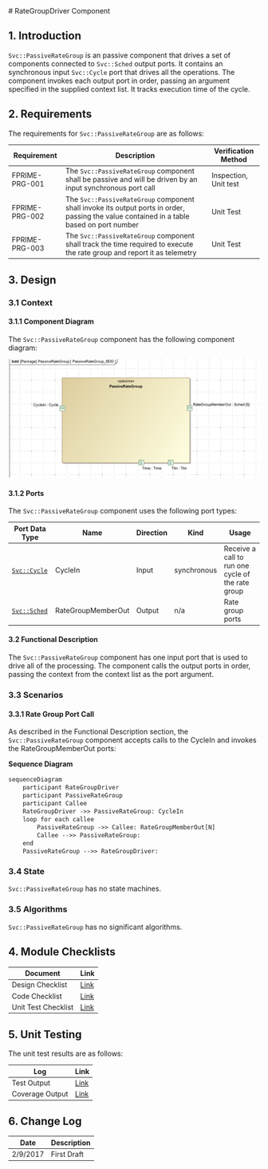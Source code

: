 <title>PassiveRateGroup Component SDD</title>
# RateGroupDriver Component

## 1. Introduction

`Svc::PassiveRateGroup` is an passive component that drives a set of components connected to `Svc::Sched` output ports. It contains an synchronous input `Svc::Cycle` port that drives all the operations.  The component invokes each output port in order, passing an argument specified in the supplied context list. It tracks execution time of the cycle.

## 2. Requirements

The requirements for `Svc::PassiveRateGroup` are as follows:

Requirement | Description | Verification Method
----------- | ----------- | -------------------
FPRIME-PRG-001 | The `Svc::PassiveRateGroup` component shall be passive and will be driven by an input synchronous port call | Inspection, Unit test
FPRIME-PRG-002 | The `Svc::PassiveRateGroup` component shall invoke its output ports in order, passing the value contained in a table based on port number | Unit Test
FPRIME-PRG-003 | The `Svc::PassiveRateGroup` component shall track the time required to execute the rate group and report it as telemetry | Unit Test


## 3. Design

### 3.1 Context

#### 3.1.1 Component Diagram

The `Svc::PassiveRateGroup` component has the following component diagram:

![PassiveRateGroup Diagram](img/PassiveRateGroupBDD.png "PassiveRateGroup")

#### 3.1.2 Ports

The `Svc::PassiveRateGroup` component uses the following port types:

Port Data Type | Name | Direction | Kind | Usage
-------------- | ---- | --------- | ---- | -----
[`Svc::Cycle`](../../Cycle/docs/sdd.html) | CycleIn | Input | synchronous | Receive a call to run one cycle of the rate group
[`Svc::Sched`](../../Sched/docs/sdd.html) | RateGroupMemberOut | Output | n/a | Rate group ports

#### 3.2 Functional Description

The `Svc::PassiveRateGroup` component has one input port that is used to drive all of the processing.  The component calls the output ports in order, passing the context from the context list as the port argument.   

### 3.3 Scenarios

#### 3.3.1 Rate Group Port Call

As described in the Functional Description section, the `Svc::PassiveRateGroup` component accepts calls to the CycleIn and invokes the RateGroupMemberOut ports:

**Sequence Diagram**
```mermaid
sequenceDiagram
    participant RateGroupDriver
    participant PassiveRateGroup
    participant Callee
    RateGroupDriver ->> PassiveRateGroup: CycleIn
    loop for each callee
        PassiveRateGroup ->> Callee: RateGroupMemberOut[N]
        Callee -->> PassiveRateGroup: 
    end
    PassiveRateGroup -->> RateGroupDriver: 
```

### 3.4 State

`Svc::PassiveRateGroup` has no state machines.

### 3.5 Algorithms

`Svc::PassiveRateGroup` has no significant algorithms.

## 4. Module Checklists

Document | Link
-------- | ----
Design Checklist | [Link](Checklist_Design.xlsx)
Code Checklist | [Link](Checklist_Code.xlsx)
Unit Test Checklist | [Link](Checklist_Unit_Test.xlsx)

## 5. Unit Testing

The unit test results are as follows:

Log|Link
---|----
Test Output|[Link](../test/ut/output/test_out.txt)
Coverage Output|[Link](../test/ut/output/SvcPassiveRateGroup_gcov.txt)

## 6. Change Log

Date | Description
---- | -----------
2/9/2017 | First Draft



